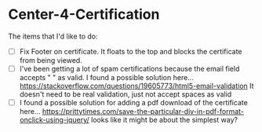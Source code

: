 # Center-4-Certification

The items that I'd like to do:
-[ ] Fix Footer on certificate. It floats to the top and blocks the certificate from being viewed.
-[ ] I've been getting a lot of spam certifications because the email field accepts " " as valid. I found a possible solution here... https://stackoverflow.com/questions/19605773/html5-email-validation 
It doesn't need to be real validation, just not accept spaces as valid
-[ ] I found a possible solution for adding a pdf download of the certificate here... https://prittytimes.com/save-the-particular-div-in-pdf-format-onclick-using-jquery/
looks like it might be about the simplest way?
